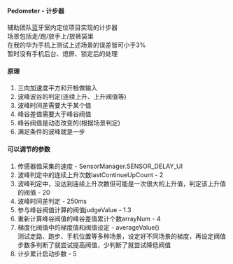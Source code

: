 #### Pedometer - 计步器
辅助团队蓝牙室内定位项目实现的计步器  
场景包括走/跑/放手上/放裤袋里  
在我的华为手机上测试上述场景的误差皆可小于3%  
暂时没有手机后台、熄屏、锁定后的处理  

#### 原理
1. 三向加速度平方和开根做输入
2. 波峰波谷的判定(连续上升、上升阀值等)
3. 波峰时间差需要大于某个值
4. 峰谷差值需要大于峰谷阀值
5. 峰谷阀值是动态改变的(根据场景判定)
6. 满足条件的波峰就是一步

#### 可以调节的参数
1. 传感器值采集的速度 - SensorManager.SENSOR_DELAY_UI
2. 波峰判定中的连续上升次数lastContinueUpCount - 2
3. 波峰判定中，没达到连续上升次数但可能是一次很大的上升值，判定该上升值的阀值 - 20
4. 波峰时间差判定 - 250ms
5. 参与峰谷阀值计算的阀值judgeValue - 1.3
6. 重新计算峰谷阀值的峰谷差值累计个数arrayNum - 4
7. 梯度化阀值中的梯度值和阀值设定 - averageValue()  
测试走路、跑步、手机位置等多种场景，设定好不同场景的梯度，再设定阀值  
步数多判断了就尝试提高阀值，少判断了就尝试降低阀值
8. 计步累计启动步数 - 5
